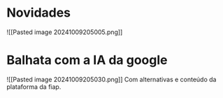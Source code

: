 # Novidades
![[Pasted image 20241009205005.png]]

# Balhata com a IA da google 

![[Pasted image 20241009205030.png]]
Com alternativas e conteúdo da plataforma da fiap.